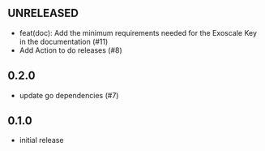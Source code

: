 ## UNRELEASED

- feat(doc): Add the minimum requirements needed for the Exoscale Key in the documentation
(#11)
- Add Action to do releases (#8)

## 0.2.0

- update go dependencies (#7)

## 0.1.0

- initial release
